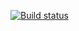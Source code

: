 [![Build status](https://ci.appveyor.com/api/projects/status/k1eub9324gt1r60f?svg=true)](https://ci.appveyor.com/project/kirmakin/aqa-2-1)

